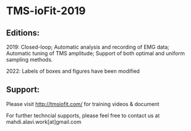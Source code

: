 # TMS-ioFit-2019

## Editions:

2019: Closed-loop; Automatic analysis and recording of EMG data; Automatic tuning of TMS amplitude; Support of both optimal and uniform sampling methods.

2022: Labels of boxes and figures have been modified


## Support: 

Please visit http://tmsiofit.com/ for training videos & document

For further techncial supports, please feel free to contact us at mahdi.alavi.work[at]gmail.com

  
